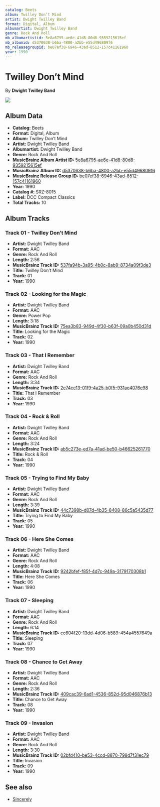 ```yaml
---
catalog: Beets
album: Twilley Don’t Mind
artist: Dwight Twilley Band
format: Digital, Album
albumartist: Dwight Twilley Band
genre: Rock And Roll
mb_albumartistid: 5e8a6795-ae6e-41d8-80d8-9359215615ef
mb_albumid: d5370638-b6ba-4800-a2bb-e55d496809f6
mb_releasegroupid: be07ef38-6946-43ad-8512-157c41161960
year: 1990
---
```


# Twilley Don’t Mind

By **Dwight Twilley Band**

![](../../assets/beetscovers/Dwight_Twilley_Band-Twilley_Don’t_Mind.jpg)

## Album Data

- **Catalog:** Beets
- **Format:** Digital, Album
- **Album:** Twilley Don’t Mind
- **Artist:** Dwight Twilley Band
- **Albumartist:** Dwight Twilley Band
- **Genre:** Rock And Roll
- **MusicBrainz Album Artist ID:** [5e8a6795-ae6e-41d8-80d8-9359215615ef](https://musicbrainz.org/artist/5e8a6795-ae6e-41d8-80d8-9359215615ef)
- **MusicBrainz Album ID:** [d5370638-b6ba-4800-a2bb-e55d496809f6](https://musicbrainz.org/release/d5370638-b6ba-4800-a2bb-e55d496809f6)
- **MusicBrainz Release Group ID:** [be07ef38-6946-43ad-8512-157c41161960](https://musicbrainz.org/release-group/be07ef38-6946-43ad-8512-157c41161960)
- **Year:** 1990
- **Catalog #:** SRZ-8015
- **Label:** DCC Compact Classics
- **Total Tracks:** 10

## Album Tracks

### Track 01 - Twilley Don’t Mind

- **Artist:** Dwight Twilley Band
- **Format:** AAC
- **Genre:** Rock And Roll
- **Length:** 2:56
- **MusicBrainz Track ID:** [537fa94b-3a95-4b0c-8ab9-8734a09f3de3](https://musicbrainz.org/recording/537fa94b-3a95-4b0c-8ab9-8734a09f3de3)
- **Title:** Twilley Don’t Mind
- **Track:** 01
- **Year:** 1990

### Track 02 - Looking for the Magic

- **Artist:** Dwight Twilley Band
- **Format:** AAC
- **Genre:** Power Pop
- **Length:** 3:18
- **MusicBrainz Track ID:** [75ea3b83-949d-4f30-b63f-09a0b450d31d](https://musicbrainz.org/recording/75ea3b83-949d-4f30-b63f-09a0b450d31d)
- **Title:** Looking for the Magic
- **Track:** 02
- **Year:** 1990

### Track 03 - That I Remember

- **Artist:** Dwight Twilley Band
- **Format:** AAC
- **Genre:** Rock And Roll
- **Length:** 3:34
- **MusicBrainz Track ID:** [2e74ce13-01f9-4a25-b0f5-931ae4076e98](https://musicbrainz.org/recording/2e74ce13-01f9-4a25-b0f5-931ae4076e98)
- **Title:** That I Remember
- **Track:** 03
- **Year:** 1990

### Track 04 - Rock & Roll

- **Artist:** Dwight Twilley Band
- **Format:** AAC
- **Genre:** Rock And Roll
- **Length:** 3:24
- **MusicBrainz Track ID:** [ab5c273e-ed7a-41ad-be50-b46625261770](https://musicbrainz.org/recording/ab5c273e-ed7a-41ad-be50-b46625261770)
- **Title:** Rock & Roll
- **Track:** 04
- **Year:** 1990

### Track 05 - Trying to Find My Baby

- **Artist:** Dwight Twilley Band
- **Format:** AAC
- **Genre:** Rock And Roll
- **Length:** 3:39
- **MusicBrainz Track ID:** [44c7398b-d07d-4b35-8408-86c5a5435d77](https://musicbrainz.org/recording/44c7398b-d07d-4b35-8408-86c5a5435d77)
- **Title:** Trying to Find My Baby
- **Track:** 05
- **Year:** 1990

### Track 06 - Here She Comes

- **Artist:** Dwight Twilley Band
- **Format:** AAC
- **Genre:** Rock And Roll
- **Length:** 4:08
- **MusicBrainz Track ID:** [9242bfef-f85f-4d7c-949a-3179170308b1](https://musicbrainz.org/recording/9242bfef-f85f-4d7c-949a-3179170308b1)
- **Title:** Here She Comes
- **Track:** 06
- **Year:** 1990

### Track 07 - Sleeping

- **Artist:** Dwight Twilley Band
- **Format:** AAC
- **Genre:** Rock And Roll
- **Length:** 6:14
- **MusicBrainz Track ID:** [cc604f20-13dd-4d06-b589-454a4557649a](https://musicbrainz.org/recording/cc604f20-13dd-4d06-b589-454a4557649a)
- **Title:** Sleeping
- **Track:** 07
- **Year:** 1990

### Track 08 - Chance to Get Away

- **Artist:** Dwight Twilley Band
- **Format:** AAC
- **Genre:** Rock And Roll
- **Length:** 2:36
- **MusicBrainz Track ID:** [409cac39-6ad1-4536-852d-95d046876b13](https://musicbrainz.org/recording/409cac39-6ad1-4536-852d-95d046876b13)
- **Title:** Chance to Get Away
- **Track:** 08
- **Year:** 1990

### Track 09 - Invasion

- **Artist:** Dwight Twilley Band
- **Format:** AAC
- **Genre:** Rock And Roll
- **Length:** 3:30
- **MusicBrainz Track ID:** [02bfd410-be53-4ccd-8870-798d7f31ec79](https://musicbrainz.org/recording/02bfd410-be53-4ccd-8870-798d7f31ec79)
- **Title:** Invasion
- **Track:** 09
- **Year:** 1990


## See also

- [Sincerely](Sincerely.md)

